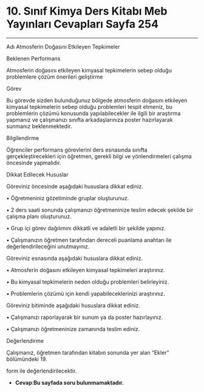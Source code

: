 # 10. Sınıf Kimya Ders Kitabı Meb Yayınları Cevapları Sayfa 254

---

Adı Atmosferin Doğasını Etkileyen Tepkimeler

 Beklenen Performans

 Atmosferin doğasını etkileyen kimyasal tepkimelerin sebep olduğu problemlere çözüm önerileri geliştirme

 Görev

 Bu görevde sizden bulunduğunuz bölgede atmosferin doğasını etkileyen kimyasal tepkimelerin sebep olduğu problemleri tespit etmeniz, bu problemlerin çözümü konusunda yapılabilecekler ile ilgili bir araştırma yapmanız ve çalışmanızı sınıfta arkadaşlarınıza poster hazırlayarak sunmanız beklenmektedir.

 Bilgilendirme

 Öğrenciler performans görevlerini ders esnasında sınıfta gerçekleştirecekleri için öğretmen, gerekli bilgi ve yönlendirmeleri çalışma öncesinde yapmalıdır.

 Dikkat Edilecek Hususlar

 Göreviniz öncesinde aşağıdaki hususlara dikkat ediniz.

 • Öğretmeniniz gözetiminde gruplar oluşturunuz.

 • 2 ders saati sonunda çalışmanızı öğretmeninize teslim edecek şekilde bir çalışma planı oluşturunuz.

 • Grup içi görev dağılımını dikkatli ve adaletli bir şekilde yapınız.

 • Çalışmanızın öğretmen tarafından dereceli puanlama anahtarı ile değerlendirileceğini unutmayınız.

 Göreviniz esnasında aşağıdaki hususlara dikkat ediniz.

 • Atmosferin doğasını etkileyen kimyasal tepkimeleri araştırınız.

 • Bu kimyasal tepkimelerin neden olduğu problemleri belirleyiniz.

 • Problemlerin çözümü için kendi yapabileceklerinizi araştırınız.

 Göreviniz bitiminde aşağıdaki hususlara dikkat ediniz.

 • Çalışmanızı raporlayarak bir sunum ya da poster hazırlayınız.

 • Çalışmanızı öğretmeninize zamanında teslim ediniz.

 Değerlendirme

 Çalışmanız, öğretmen tarafından kitabın sonunda yer alan “Ekler” bölümündeki 19.

 form ile değerlendirilecektir.

-   **Cevap**:**Bu sayfada soru bulunmamaktadır.**